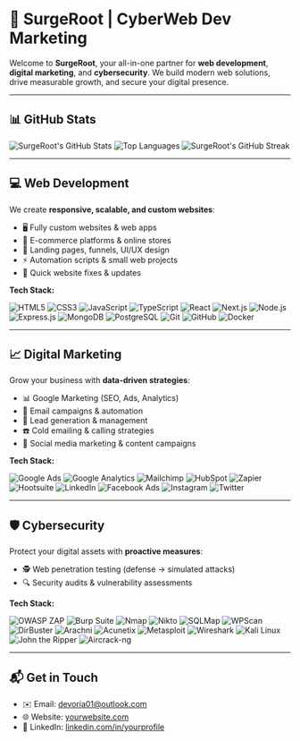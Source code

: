 # 🚀 SurgeRoot | CyberWeb Dev Marketing

Welcome to **SurgeRoot**, your all-in-one partner for **web development**, **digital marketing**, and **cybersecurity**. We build modern web solutions, drive measurable growth, and secure your digital presence.

---

## 📊 GitHub Stats
![SurgeRoot's GitHub Stats](https://github-readme-stats.vercel.app/api?username=SurgeRoot&show_icons=true&theme=tokyonight&count_private=true)
![Top Languages](https://github-readme-stats.vercel.app/api/top-langs/?username=SurgeRoot&layout=compact&theme=tokyonight)
![SurgeRoot's GitHub Streak](https://github-readme-streak-stats.herokuapp.com/?user=SurgeRoot&theme=tokyonight)

---

## 💻 Web Development

We create **responsive, scalable, and custom websites**:

* 🖥 Fully custom websites & web apps
* 🛒 E-commerce platforms & online stores
* 📄 Landing pages, funnels, UI/UX design
* ⚡ Automation scripts & small web projects
* 🔧 Quick website fixes & updates

**Tech Stack:**

![HTML5](https://img.shields.io/badge/HTML5-E34F26?style=for-the-badge&logo=html5&logoColor=white)
![CSS3](https://img.shields.io/badge/CSS3-1572B6?style=for-the-badge&logo=css3&logoColor=white)
![JavaScript](https://img.shields.io/badge/JavaScript-F7DF1E?style=for-the-badge&logo=javascript&logoColor=black)
![TypeScript](https://img.shields.io/badge/TypeScript-3178C6?style=for-the-badge&logo=typescript&logoColor=white)
![React](https://img.shields.io/badge/React-61DAFB?style=for-the-badge&logo=react&logoColor=black)
![Next.js](https://img.shields.io/badge/Next.js-000000?style=for-the-badge&logo=nextdotjs&logoColor=white)
![Node.js](https://img.shields.io/badge/Node.js-339933?style=for-the-badge&logo=nodedotjs&logoColor=white)
![Express.js](https://img.shields.io/badge/Express.js-000000?style=for-the-badge)
![MongoDB](https://img.shields.io/badge/MongoDB-47A248?style=for-the-badge&logo=mongodb&logoColor=white)
![PostgreSQL](https://img.shields.io/badge/PostgreSQL-336791?style=for-the-badge&logo=postgresql&logoColor=white)
![Git](https://img.shields.io/badge/Git-F05032?style=for-the-badge&logo=git&logoColor=white)
![GitHub](https://img.shields.io/badge/GitHub-181717?style=for-the-badge&logo=github&logoColor=white)
![Docker](https://img.shields.io/badge/Docker-2496ED?style=for-the-badge&logo=docker&logoColor=white)

---

## 📈 Digital Marketing

Grow your business with **data-driven strategies**:

* 📊 Google Marketing (SEO, Ads, Analytics)
* 📧 Email campaigns & automation
* 🎯 Lead generation & management
* ☎️ Cold emailing & calling strategies
* 📱 Social media marketing & content campaigns

**Tech Stack:**


![Google Ads](https://img.shields.io/badge/Google%20Ads-4285F4?style=for-the-badge&logo=googleads&logoColor=white)
![Google Analytics](https://img.shields.io/badge/Google%20Analytics-FF9900?style=for-the-badge&logo=googleanalytics&logoColor=white)
![Mailchimp](https://img.shields.io/badge/Mailchimp-FFE01B?style=for-the-badge&logo=mailchimp&logoColor=black)
![HubSpot](https://img.shields.io/badge/HubSpot-FF7A59?style=for-the-badge&logo=hubspot&logoColor=white)
![Zapier](https://img.shields.io/badge/Zapier-FF4A00?style=for-the-badge&logo=zapier&logoColor=white)
![Hootsuite](https://img.shields.io/badge/Hootsuite-1E1E1E?style=for-the-badge&logo=hootsuite&logoColor=white)
![LinkedIn](https://img.shields.io/badge/LinkedIn-0A66C2?style=for-the-badge&logo=linkedin&logoColor=white)
![Facebook Ads](https://img.shields.io/badge/Facebook%20Ads-1877F2?style=for-the-badge&logo=facebook&logoColor=white)
![Instagram](https://img.shields.io/badge/Instagram-E4405F?style=for-the-badge&logo=instagram&logoColor=white)
![Twitter](https://img.shields.io/badge/Twitter-1DA1F2?style=for-the-badge&logo=twitter&logoColor=white)

---

## 🛡 Cybersecurity

Protect your digital assets with **proactive measures**:

* 🕵️ Web penetration testing (defense → simulated attacks)
* 🔍 Security audits & vulnerability assessments

**Tech Stack:**

![OWASP ZAP](https://img.shields.io/badge/OWASP%20ZAP-0078D7?style=for-the-badge&logo=owasp&logoColor=white)
![Burp Suite](https://img.shields.io/badge/Burp%20Suite-FF4F00?style=for-the-badge)
![Nmap](https://img.shields.io/badge/Nmap-9C0?style=for-the-badge&logo=nmap&logoColor=white)
![Nikto](https://img.shields.io/badge/Nikto-FF6600?style=for-the-badge)
![SQLMap](https://img.shields.io/badge/SQLMap-FF5733?style=for-the-badge&logo=sql&logoColor=white)
![WPScan](https://img.shields.io/badge/WPScan-21759B?style=for-the-badge)
![DirBuster](https://img.shields.io/badge/DirBuster-6C3483?style=for-the-badge)
![Arachni](https://img.shields.io/badge/Arachni-FF4500?style=for-the-badge)
![Acunetix](https://img.shields.io/badge/Acunetix-00BFFF?style=for-the-badge)
![Metasploit](https://img.shields.io/badge/Metasploit-CC3333?style=for-the-badge&logo=metasploit&logoColor=white)
![Wireshark](https://img.shields.io/badge/Wireshark-0078D7?style=for-the-badge&logo=wireshark&logoColor=white)
![Kali Linux](https://img.shields.io/badge/Kali%20Linux-557C94?style=for-the-badge&logo=kali-linux&logoColor=white)
![John the Ripper](https://img.shields.io/badge/John%20the%20Ripper-000000?style=for-the-badge&logo=hackthebox&logoColor=white)
![Aircrack-ng](https://img.shields.io/badge/Aircrack--ng-FF0000?style=for-the-badge&logo=aircrack&logoColor=white)

---

## 📬 Get in Touch

* ✉️ Email: [devoria01@outlook.com](mailto:surgeroot@hotmail.com)
* 🌐 Website: [yourwebsite.com](https://yourwebsite.com)
* 💼 LinkedIn: [linkedin.com/in/yourprofile](https://linkedin.com/in/yourprofile)
```
